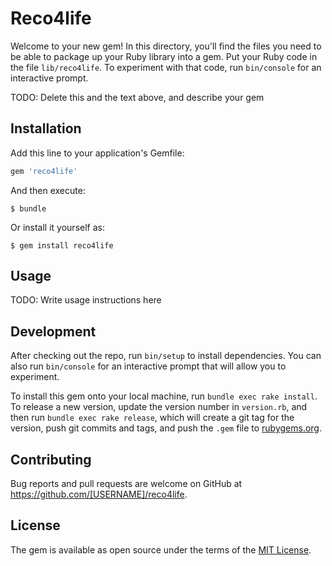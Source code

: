 # Reco4life

Welcome to your new gem! In this directory, you'll find the files you need to be able to package up your Ruby library into a gem. Put your Ruby code in the file `lib/reco4life`. To experiment with that code, run `bin/console` for an interactive prompt.

TODO: Delete this and the text above, and describe your gem

## Installation

Add this line to your application's Gemfile:

```ruby
gem 'reco4life'
```

And then execute:

    $ bundle

Or install it yourself as:

    $ gem install reco4life

## Usage

TODO: Write usage instructions here

## Development

After checking out the repo, run `bin/setup` to install dependencies. You can also run `bin/console` for an interactive prompt that will allow you to experiment.

To install this gem onto your local machine, run `bundle exec rake install`. To release a new version, update the version number in `version.rb`, and then run `bundle exec rake release`, which will create a git tag for the version, push git commits and tags, and push the `.gem` file to [rubygems.org](https://rubygems.org).

## Contributing

Bug reports and pull requests are welcome on GitHub at https://github.com/[USERNAME]/reco4life.


## License

The gem is available as open source under the terms of the [MIT License](http://opensource.org/licenses/MIT).

